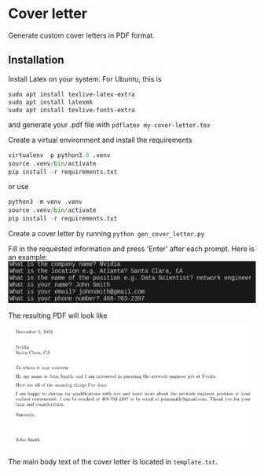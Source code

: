 # Cover letter
Generate custom cover letters in PDF format.

## Installation

Install Latex on your system. For Ubuntu, this is

```
sudo apt install texlive-latex-extra
sudo apt install latexmk
sudo apt install texlive-fonts-extra
```

and generate your .pdf file with
```pdflatex my-cover-letter.tex```
 
Create a virtual environment and install the requirements 

```python
virtualenv -p python3.8 .venv
source .venv/bin/activate
pip install -r requirements.txt
```
or use 
```python
python3 -m venv .venv
source .venv/bin/activate
pip install -r requirements.txt
```

Create a cover letter by running `python gen_cover_letter.py`

Fill in the requested information and press 'Enter' after each prompt. Here is an example:
![](img/prompt-screenshot.png)

The resulting PDF will look like

![](img/cover-letter-output.png)

The main body text of the cover letter is located in `template.txt`.